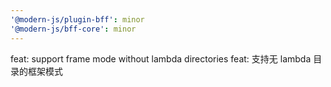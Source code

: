 ```yaml
---
'@modern-js/plugin-bff': minor
'@modern-js/bff-core': minor
---
```


feat: support frame mode without lambda directories
feat: 支持无 lambda 目录的框架模式
